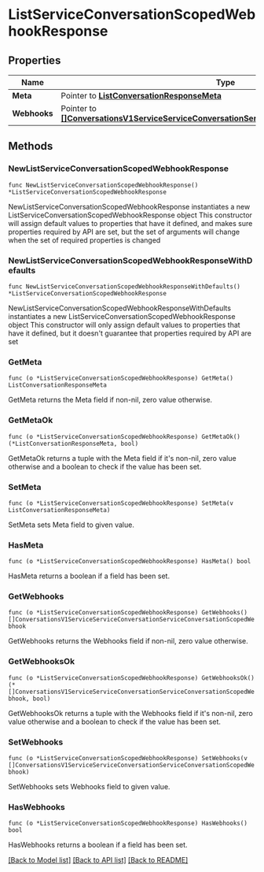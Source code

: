 # ListServiceConversationScopedWebhookResponse

## Properties

Name | Type | Description
------------ | ------------- | -------------
**Meta** | Pointer to [**ListConversationResponseMeta**](ListConversationResponse_meta.md) |  | [optional] 
**Webhooks** | Pointer to [**[]ConversationsV1ServiceServiceConversationServiceConversationScopedWebhook**](ConversationsV1ServiceServiceConversationServiceConversationScopedWebhook.md) |  | [optional] 

## Methods

### NewListServiceConversationScopedWebhookResponse

`func NewListServiceConversationScopedWebhookResponse() *ListServiceConversationScopedWebhookResponse`

NewListServiceConversationScopedWebhookResponse instantiates a new ListServiceConversationScopedWebhookResponse object
This constructor will assign default values to properties that have it defined,
and makes sure properties required by API are set, but the set of arguments
will change when the set of required properties is changed

### NewListServiceConversationScopedWebhookResponseWithDefaults

`func NewListServiceConversationScopedWebhookResponseWithDefaults() *ListServiceConversationScopedWebhookResponse`

NewListServiceConversationScopedWebhookResponseWithDefaults instantiates a new ListServiceConversationScopedWebhookResponse object
This constructor will only assign default values to properties that have it defined,
but it doesn't guarantee that properties required by API are set

### GetMeta

`func (o *ListServiceConversationScopedWebhookResponse) GetMeta() ListConversationResponseMeta`

GetMeta returns the Meta field if non-nil, zero value otherwise.

### GetMetaOk

`func (o *ListServiceConversationScopedWebhookResponse) GetMetaOk() (*ListConversationResponseMeta, bool)`

GetMetaOk returns a tuple with the Meta field if it's non-nil, zero value otherwise
and a boolean to check if the value has been set.

### SetMeta

`func (o *ListServiceConversationScopedWebhookResponse) SetMeta(v ListConversationResponseMeta)`

SetMeta sets Meta field to given value.

### HasMeta

`func (o *ListServiceConversationScopedWebhookResponse) HasMeta() bool`

HasMeta returns a boolean if a field has been set.

### GetWebhooks

`func (o *ListServiceConversationScopedWebhookResponse) GetWebhooks() []ConversationsV1ServiceServiceConversationServiceConversationScopedWebhook`

GetWebhooks returns the Webhooks field if non-nil, zero value otherwise.

### GetWebhooksOk

`func (o *ListServiceConversationScopedWebhookResponse) GetWebhooksOk() (*[]ConversationsV1ServiceServiceConversationServiceConversationScopedWebhook, bool)`

GetWebhooksOk returns a tuple with the Webhooks field if it's non-nil, zero value otherwise
and a boolean to check if the value has been set.

### SetWebhooks

`func (o *ListServiceConversationScopedWebhookResponse) SetWebhooks(v []ConversationsV1ServiceServiceConversationServiceConversationScopedWebhook)`

SetWebhooks sets Webhooks field to given value.

### HasWebhooks

`func (o *ListServiceConversationScopedWebhookResponse) HasWebhooks() bool`

HasWebhooks returns a boolean if a field has been set.


[[Back to Model list]](../README.md#documentation-for-models) [[Back to API list]](../README.md#documentation-for-api-endpoints) [[Back to README]](../README.md)


